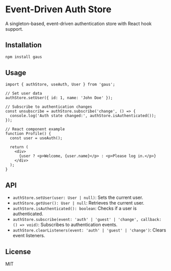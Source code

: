 # Event-Driven Auth Store

A singleton-based, event-driven authentication store with React hook support.

## Installation

```bash
npm install gaus
```

## Usage

```tsx
import { authStore, useAuth, User } from 'gaus';

// Set user data
authStore.setUser({ id: 1, name: 'John Doe' });

// Subscribe to authentication changes
const unsubscribe = authStore.subscribe('change', () => {
  console.log('Auth state changed:', authStore.isAuthenticated());
});

// React component example
function Profile() {
  const user = useAuth();

  return (
    <div>
      {user ? <p>Welcome, {user.name}</p> : <p>Please log in.</p>}
    </div>
  );
}
```

## API

- `authStore.setUser(user: User | null)`: Sets the current user.
- `authStore.getUser(): User | null`: Retrieves the current user.
- `authStore.isAuthenticated(): boolean`: Checks if a user is authenticated.
- `authStore.subscribe(event: 'auth' | 'guest' | 'change', callback: () => void)`: Subscribes to authentication events.
- `authStore.clearListeners(event: 'auth' | 'guest' | 'change')`: Clears event listeners.

## License

MIT
